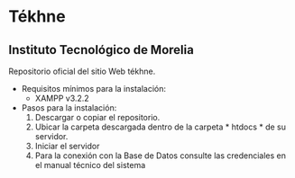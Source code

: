 # Tékhne
## Instituto Tecnológico de Morelia

Repositorio oficial del sitio Web tékhne.

- Requisitos mínimos para la instalación:
  - XAMPP v3.2.2
- Pasos para la instalación:
  1. Descargar o copiar el repositorio.
  2. Ubicar la carpeta descargada dentro de la carpeta * htdocs * de su servidor.
  3. Iniciar el servidor
  4. Para la conexión con la Base de Datos consulte las credenciales en el manual técnico del sistema